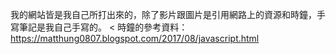 我的網站皆是我自己所打出來的，除了影片跟圖片是引用網路上的資源和時鐘，手寫筆記是我自己手寫的。
<
時鐘的參考資料：https://matthung0807.blogspot.com/2017/08/javascript.html
